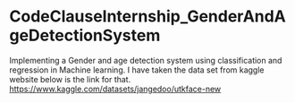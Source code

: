# CodeClauseInternship_GenderAndAgeDetectionSystem
Implementing a Gender and age detection system using classification and regression in Machine learning.
I have taken the data set from kaggle website below is the link for that.
https://www.kaggle.com/datasets/jangedoo/utkface-new
